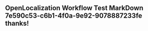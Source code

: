 <properties
ms.topic="hero-topic1"
ms.test1="hero-topic"
ms.test2="test"/>

## OpenLocalization Workflow Test MarkDown 7e590c53-c6b1-4f0a-9e92-9078887233fe thanks!

